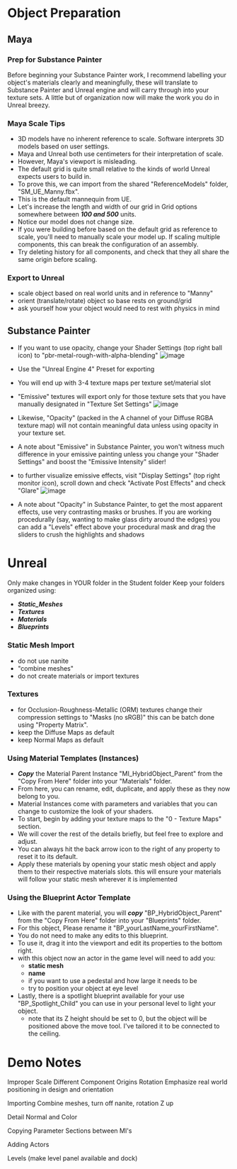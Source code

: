 # Object Preparation

## Maya

### Prep for Substance Painter
Before beginning your Substance Painter work, I recommend labelling your object's materials clearly and meaningfully, these will translate to Substance Painter and Unreal engine and will carry through into your texture sets. A little but of organization now will make the work you do in Unreal breezy.

### Maya Scale Tips
- 3D models have no inherent reference to scale. Software interprets 3D models based on user settings.
- Maya and Unreal both use centimeters for their interpretation of scale.
- However, Maya's viewport is misleading.
- The default grid is quite small relative to the kinds of world Unreal expects users to build in. 
- To prove this, we can import from the shared "ReferenceModels" folder, "SM_UE_Manny.fbx".
- This is the default mannequin from UE.
- Let's increase the length and width of our grid in Grid options somewhere between ***100 and 500*** units.
- Notice our model does not change size.
- If you were building before based on the default grid as reference to scale, you'll need to manually scale your model up.
  If scaling multiple components, this can break the configuration of an assembly. 
- Try deleting history for all components, and check that they all share the same origin before scaling.

### Export to Unreal 
- scale object based on real world units and in reference to "Manny"
- orient (translate/rotate) object so base rests on ground/grid
- ask yourself how your object would need to rest with physics in mind

## Substance Painter
- If you want to use opacity, change your Shader Settings (top right ball icon) to "pbr-metal-rough-with-alpha-blending" ![image](https://github.com/alexgossalexgoss/Summer2024_RPI/assets/122226156/a16ecf09-a63a-49e3-945b-5f0b616f4e7d)
- Use the "Unreal Engine 4" Preset for exporting
- You will end up with 3-4 texture maps per texture set/material slot
- "Emissive" textures will export only for those texture sets that you have manually designated in "Texture Set Settings" ![image](https://github.com/alexgossalexgoss/Summer2024_RPI/assets/122226156/125384d3-5c86-4709-a7db-d5604fc3f07e)
- Likewise, "Opacity" (packed in the A channel of your Diffuse RGBA texture map) will not contain meaningful data unless using opacity in your texture set.
- A note about "Emissive" in Substance Painter, you won't witness much difference in your emissive painting unless you change your "Shader Settings" and boost the "Emissive Intensity" slider!
- to further visualize emissive effects, visit "Display Settings" (top right monitor icon), scroll down and check "Activate Post Effects" and check "Glare" ![image](https://github.com/alexgossalexgoss/Summer2024_RPI/assets/122226156/3cd25a90-9f87-4c9d-9aff-899111454af0)

- A note about "Opacity" in Substance Painter, to get the most apparent effects, use very contrasting masks or brushes. If you are working procedurally (say, wanting to make glass dirty around the edges) you can add a "Levels" effect above your procedural mask and drag the sliders to crush the highlights and shadows
# Unreal

Only make changes in YOUR folder in the Student folder
Keep your folders organized using: 
- ***Static_Meshes***
- ***Textures***
- ***Materials***
- ***Blueprints***
### Static Mesh Import
- do not use nanite
- "combine meshes"
- do not create materials or import textures
### Textures
- for Occlusion-Roughness-Metallic (ORM) textures change their compression settings to "Masks (no sRGB)" this can be batch done using "Property Matrix".
- keep the Diffuse Maps as default
- keep Normal Maps as default
### Using Material Templates (Instances)
- ***Copy*** the Material Parent Instance "MI_HybridObject_Parent" from the "Copy From Here" folder into your "Materials" folder.
- From here, you can rename, edit, duplicate, and apply these as they now belong to you.
- Material Instances come with parameters and variables that you can change to customize the look of your shaders.
- To start, begin by adding your texture maps to the "0 - Texture Maps" section.
- We will cover the rest of the details briefly, but feel free to explore and adjust.
- You can always hit the back arrow icon to the right of any property to reset it to its default.
- Apply these materials by opening your static mesh object and apply them to their respective materials slots. this will ensure your materials will follow your static mesh wherever it is implemented
### Using the Blueprint Actor Template
- Like with the parent material, you will ***copy*** "BP_HybridObject_Parent" from the "Copy From Here" folder into your "Blueprints" folder.
- For this object, Please rename it "BP_yourLastName_yourFirstName".
- You do not need to make any edits to this blueprint.
- To use it, drag it into the viewport and edit its properties to the bottom right.
- with this object now an actor in the game level will need to add you:
	- **static mesh**
	- **name**
	- if you want to use a pedestal and how large it needs to be
	- try to position your object at eye level
- Lastly, there is a spotlight blueprint available for your use "BP_Spotlight_Child" you can use in your personal level to light your object.
	- note that its Z height should be set to 0, but the object will be positioned above the move tool. I've tailored it to be connected to the ceiling.


# Demo Notes

Improper Scale
Different Component Origins
Rotation
Emphasize real world positioning in design and orientation

Importing
Combine meshes, turn off nanite, rotation Z up

Detail Normal and Color

Copying Parameter Sections between MI's

Adding Actors

Levels (make level panel available and dock)
